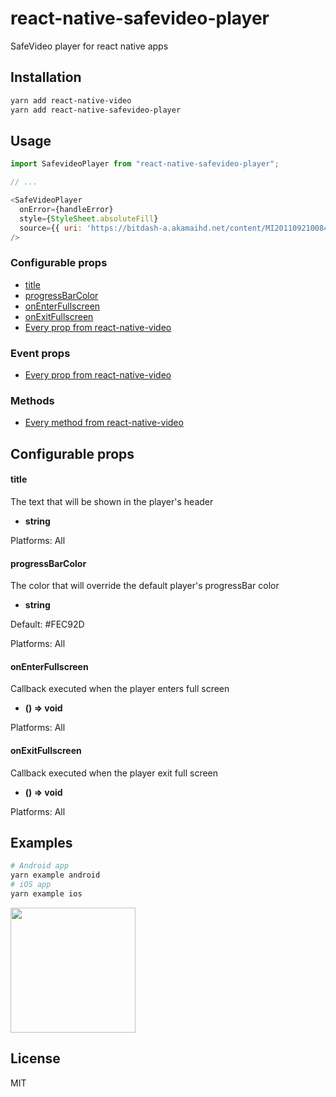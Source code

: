 # react-native-safevideo-player

SafeVideo player for react native apps

## Installation

```sh
yarn add react-native-video
yarn add react-native-safevideo-player
```

## Usage

```js
import SafevideoPlayer from "react-native-safevideo-player";

// ...

<SafeVideoPlayer
  onError={handleError}
  style={StyleSheet.absoluteFill}
  source={{ uri: 'https://bitdash-a.akamaihd.net/content/MI201109210084_1/m3u8s/f08e80da-bf1d-4e3d-8899-f0f6155f6efa.m3u8' }}
/>
```

### Configurable props
* [title](#title)
* [progressBarColor](#progressBarColor)
* [onEnterFullscreen](#onEnterFullscreen)
* [onExitFullscreen](#onExitFullscreen)
* [Every prop from react-native-video](https://github.com/react-native-video/react-native-video/blob/master/README.md#configurable-props)

### Event props
* [Every prop from react-native-video](https://github.com/react-native-video/react-native-video/blob/master/README.md#event-props)

### Methods
* [Every method from react-native-video](https://github.com/react-native-video/react-native-video/blob/master/README.md#methods)

## Configurable props

#### title
The text that will be shown in the player's header
* **string**

Platforms: All

#### progressBarColor
The color that will override the default player's progressBar color
* **string**

Default: #FEC92D

Platforms: All

#### onEnterFullscreen
Callback executed when the player enters full screen
* **() => void**

Platforms: All

#### onExitFullscreen
Callback executed when the player exit full screen
* **() => void**

Platforms: All

## Examples

```sh
# Android app
yarn example android
# iOS app
yarn example ios
```

<img src="https://cdn.discordapp.com/attachments/770721962464247830/799283972973658112/ezgif.com-video-to-gif-3.gif" width="200" />

## License

MIT
